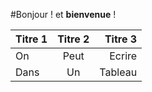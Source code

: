 #Bonjour !
et **bienvenue** !

| Titre 1       |     Titre 2     |        Titre 3 |
| :------------ | :-------------: | -------------: |
| On       |     Peut     |        Ecrire |
|Dans|Un|Tableau|